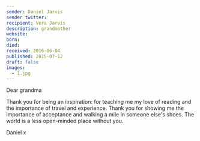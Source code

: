 ```yaml
---
sender: Daniel Jarvis
sender twitter: 
recipient: Vera Jarvis
description: grandmother 
website: 
born: 
died: 
received: 2016-06-04
published: 2015-07-12
draft: false
images:
  - 1.jpg
---
```

Dear grandma

Thank you for being an inspiration: for teaching me my love of reading and the importance of travel and experience. Thank you for showing me the importance of acceptance and walking a mile in someone else's shoes. The world is a less open-minded place without you. 

Daniel x